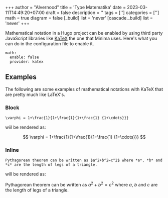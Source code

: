 +++
author = "Alvernood"
title = 'Type Matematika'
date = 2023-03-11T14:49:20+07:00
draft = false
description = ''
tags = ['']
categories = ['']
math = true 
diagram = false
[_build]
list = 'never'
[cascade._build]
list = 'never'
+++

Mathematical notation in a Hugo project can be enabled by using third party JavaScript libraries like [KaTeX](https://katex.org) the one that Minima uses. Here's what you can do in the configuration file to enable it.

```
math:
  enable: false
  provider: katex
```

## Examples

The following are some examples of mathematical notations with KaTeX that are pretty much like LaTeX's.

### Block

```
\varphi = 1+\frac{1}{1+\frac{1}{1+\frac{1} {1+\cdots}}} 
```

wiil be rendered as:

$$
\varphi = 1+\frac{1}{1+\frac{1}{1+\frac{1} {1+\cdots}}} 
$$

### Inline

```
Pythagorean theorem can be written as $a^2+b^2=c^2$ where *a*, *b* and *c* are the length of legs of a triangle.
```

will be rendered as:

Pythagorean theorem can be written as $a^2+b^2=c^2$ where *a*, *b* and *c* are the length of legs of a triangle.
